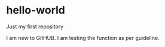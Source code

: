 # hello-world
Just my first repository

I am new to GitHUB. I am testing the function as per guideline.
